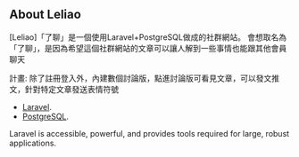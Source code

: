 ## About Leliao

[Leliao]「了聊」是一個使用Laravel+PostgreSQL做成的社群網站。
會想取名為「了聊」，是因為希望這個社群網站的文章可以讓人解到一些事情也能跟其他會員聊天

計畫:
除了註冊登入外，內建數個討論版，點進討論版可看見文章，可以發文推文，針對特定文章發送表情符號


- [Laravel](https://laravel.com/docs/9.x).
- [PostgreSQL](https://www.postgresql.org/).

Laravel is accessible, powerful, and provides tools required for large, robust applications.
